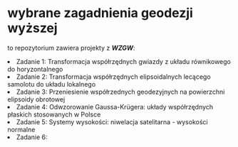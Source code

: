 # wybrane zagadnienia geodezji wyższej
to repozytorium zawiera projekty z <i><b>WZGW</b></i>:
<li>Zadanie 1: Transformacja współrzędnych gwiazdy z układu równikowego do horyzontalnego</li>
<li>Zadanie 2: Transformacja współrzędnych elipsoidalnych lecącego samolotu do układu lokalnego</li>
<li>Zadanie 3: Przeniesienie współrzednych geodezyjnych na powierzchni elipsoidy obrotowej</li>
<li>Zadanie 4: Odwzorowanie Gaussa-Krügera: układy współrzędnych płaskich stosowanych w Polsce</li>
<li>Zadanie 5: Systemy wysokości: niwelacja satelitarna - wysokości normalne</li>
<li>Zadanie 6: </li>
